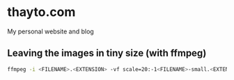 # thayto.com

My personal website and blog

## Leaving the images in tiny size (with ffmpeg)

```sh
ffmpeg -i <FILENAME>.<EXTENSION> -vf scale=20:-1<FILENAME>-small.<EXTENSION>
```
